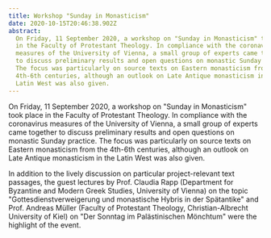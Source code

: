 ```yaml
---
title: Workshop "Sunday in Monasticism"
date: 2020-10-15T20:46:38.902Z
abstract:
  On Friday, 11 September 2020, a workshop on "Sunday in Monasticism" took place
  in the Faculty of Protestant Theology. In compliance with the coronavirus
  measures of the University of Vienna, a small group of experts came together
  to discuss preliminary results and open questions on monastic Sunday practice.
  The focus was particularly on source texts on Eastern monasticism from the
  4th-6th centuries, although an outlook on Late Antique monasticism in the
  Latin West was also given.
---
```


On Friday, 11 September 2020, a workshop on "Sunday in Monasticism" took place
in the Faculty of Protestant Theology. In compliance with the coronavirus
measures of the University of Vienna, a small group of experts came together to
discuss preliminary results and open questions on monastic Sunday practice. The
focus was particularly on source texts on Eastern monasticism from the 4th-6th
centuries, although an outlook on Late Antique monasticism in the Latin West was
also given.

In addition to the lively discussion on particular project-relevant text
passages, the guest lectures by Prof. Claudia Rapp (Department for Byzantine and
Modern Greek Studies, University of Vienna) on the topic
"Gottesdienstverweigerung und monastische Hybris in der Spätantike" and Prof.
Andreas Müller (Faculty of Protestant Theology, Christian-Albrecht University of
Kiel) on "Der Sonntag im Palästinischen Mönchtum" were the highlight of the
event.
